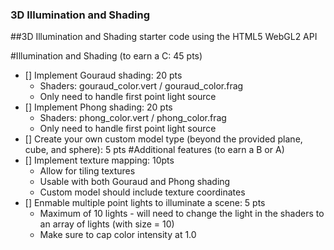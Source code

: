 ### 3D Illumination and Shading

##3D Illumination and Shading starter code using the HTML5 WebGL2 API

#Illumination and Shading (to earn a C: 45 pts)
- [] Implement Gouraud shading: 20 pts
  - Shaders: gouraud_color.vert / gouraud_color.frag
  - Only need to handle first point light source
- [] Implement Phong shading: 20 pts
  - Shaders: phong_color.vert / phong_color.frag
  - Only need to handle first point light source
- [] Create your own custom model type (beyond the provided plane, cube, and sphere): 5 pts
#Additional features (to earn a B or A)
- [] Implement texture mapping: 10pts
  - Allow for tiling textures
  - Usable with both Gouraud and Phong shading
  - Custom model should include texture coordinates
- [] Enmable multiple point lights to illuminate a scene: 5 pts
  - Maximum of 10 lights - will need to change the light in the shaders to an array of lights (with size = 10)
  - Make sure to cap color intensity at 1.0
